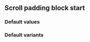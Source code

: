 ## Scroll padding block start

<!-- <values.scrollPaddingBlockStart> -->
### Default values

<!-- </values.scrollPaddingBlockStart> -->

<!-- <variants.scrollPaddingBlockStart> -->
### Default variants

<!-- </variants.scrollPaddingBlockStart> -->
